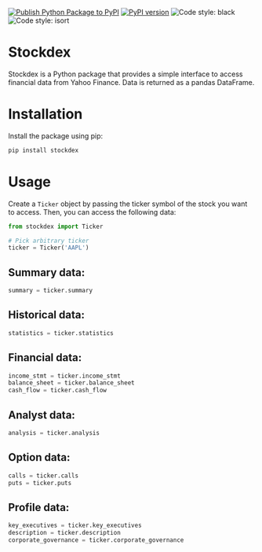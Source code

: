 [![Publish Python Package to PyPI](https://github.com/ahnazary/stockdex/actions/workflows/publish-package.yaml/badge.svg)](https://github.com/ahnazary/stockdex/actions/workflows/publish-package.yaml)
[![PyPI version](https://badge.fury.io/py/stockdex.svg)](https://badge.fury.io/py/stockdex)
![Code style: black](https://img.shields.io/badge/code%20style-black-000000.svg)
![Code style: isort](https://img.shields.io/badge/%20imports-isort-%231674b1?style=flat&labelColor=ef8336)


# Stockdex

Stockdex is a Python package that provides a simple interface to access financial data from Yahoo Finance. Data is returned as a pandas DataFrame.

# Installation 

Install the package using pip:

```bash
pip install stockdex
``` 

# Usage

Create a `Ticker` object by passing the ticker symbol of the stock you want to access. Then, you can access the following data:

```python
from stockdex import Ticker

# Pick arbitrary ticker
ticker = Ticker('AAPL')
```

## Summary data:
```python
summary = ticker.summary
```

## Historical data:
```python
statistics = ticker.statistics
```

## Financial data:
```python
income_stmt = ticker.income_stmt
balance_sheet = ticker.balance_sheet
cash_flow = ticker.cash_flow
```

## Analyst data:
```python
analysis = ticker.analysis
```

## Option data:
```python
calls = ticker.calls
puts = ticker.puts
```

## Profile data:
```python
key_executives = ticker.key_executives
description = ticker.description
corporate_governance = ticker.corporate_governance
```
